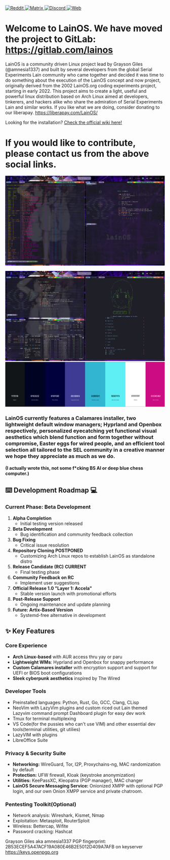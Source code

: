 <!--Reddit-->
<a href="https://www.reddit.com/r/LainOSdevelopers/" target="_blank">
  <img align="top" src="https://img.shields.io/badge/Reddit-FF4500?style=for-the-badge&logo=reddit&logoColor=white" alt="Reddit">
</a>
<!--Matrix-->
<a href="https://matrix.to/?fbclid=IwAR3aREfZ0l84eRuLdQ1RWq38Bm2mqvK4irokYoEWnvOibQPT7vqiIq_nhY8#/!hhlpPAPloYluaKwYAb:matrix.org?via=matrix.org" target="_blank">
  <img align="top" src="https://img.shields.io/badge/Matrix%20-%20%230047a7?style=for-the-badge&logo=matrix" alt="Matrix">
</a>
<!--Discord-->
<a href="https://discord.gg/atZ32vU24U" target="_blank">
  <img align="top" src="https://img.shields.io/badge/Discord%20-%20%234900ff?style=for-the-badge&logo=discord" alt="Discord">
</a>
<!--Web page-->
<a href="https://lainos.dev/" target="_blank">
  <img align="top" src="https://img.shields.io/badge/Lain%20OS%20web-3d3b93?style=for-the-badge&logo=Devbox" alt="Web">
</a>

# Welcome to LainOS. We have moved the project to GitLab: https://gitlab.com/lainos
LainOS is a community driven Linux project lead by Grayson Giles (@amnesia1337) and built by several developers from the global Serial Experiments Lain community who came together and decided it was time to do something about the execution of the LainOS concept and now project, originally derived from the 2002 LainOS.org coding experiments project, starting in early 2022.
This project aims to create a light, useful and powerful linux distribution based on Arch Linux aimed at developers, tinkerers, and hackers alike who share the admiration of Serial Experiments Lain and similar works. If you like what we are doing, consider donating to our liberapay. https://liberapay.com/LainOS/

Looking for the installation? [Check the official wiki here!](https://github.com/The-LainOS-Project/LainOS/wiki)
# If you would like to contribute, please contact us from the above social links.

![LainOS screenshot](https://github.com/The-LainOS-Project/Gallery/blob/main/swappy-20250409_104106.png)




![LainOS screenshot](https://github.com/The-LainOS-Project/Gallery/blob/main/swappy-20250409_101927.png)
![Color scheme](https://github.com/The-LainOS-Project/.github/blob/main/images/colorsheme.png)

### LainOS currently features a Calamares installer, two lightweight default window managers; Hyprland and Openbox respectively, personalized eyecatching yet functional visual aesthetics which blend function and form together without compromise, Easter eggs for wired people, and an efficient tool selection all tailored to the SEL community in a creative manner we hope they appreciate as much as we do.
#### (I actually wrote this, not some f*cking BS AI or deep blue chess computer.)

## ⌨️ Development Roadmap 💻

### Current Phase: Beta Development
1. **Alpha Completion**  
   - Initial testing version released
2. **Beta Development**  
   - Bug identification and community feedback collection
3. **Bug Fixing**  
   - Critical issue resolution
4. **Repository Cloning** **POSTPONED** 
   - Customizing Arch Linux repos to establish LainOS as standalone distro
5. **Release Candidate (RC)**  **CURRENT**
   - Final testing phase
6. **Community Feedback on RC**  
   - Implement user suggestions
7. **Official Release 1.0 "Layer 1: Accela"**  
   - Stable version launch with promotional efforts
8. **Post-Release Support**  
   - Ongoing maintenance and update planning
9. **Future: Artix-Based Version**  
   - Systemd-free alternative in development

## ✨ Key Features

###  Core Experience
- **Arch Linux-based** with AUR access thru yay or paru
- **Lightweight WMs**: Hyprland and Openbox for snappy performance
- **Custom Calamares installer** with encryption support and support for UEFI or BIOS boot configurations
- **Sleek cyberpunk aesthetics** inspired by The Wired

###  Developer Tools
- Preinstalled languages: Python, Rust, Go, GCC, Clang, CLisp
- NeoVim with LazyVim plugins and custom riced out Lain themed Lazyvim command prompt Dashboard plugin for easy dev work
- Tmux for terminal multiplexing
- VS Code(for the pussies who can't use VIM) and other essential dev tools(terminal utilities, git utilies)
- LazyVIM with plugins
- LibreOffice Suite

###  Privacy & Security Suite
- **Networking:** WireGuard, Tor, I2P, Proxychains-ng, MAC randomization by default
- **Protection:** UFW firewall, Kloak (keystroke anonymization)
- **Utilities:** KeePassXC, Kleopatra (PGP manager), MAC changer
- **LainOS Secure Messaging Service:** Onionized XMPP with optional PGP login, and our own Onion XMPP service and private chatroom.

###  Pentesting Toolkit(Optional)
- Network analysis: Wireshark, Kismet, Nmap
- Exploitation: Metasploit, RouterSploit
- Wireless: Bettercap, Wifite
- Password cracking: Hashcat

Grayson Giles aka amnesia1337 PGP fingerprint: 2B53ECEF5A47ACF19A080E46B2E5012D409A7AFB on keyserver https://keys.openpgp.org
